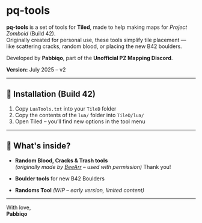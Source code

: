 # pq-tools

**pq-tools** is a set of tools for **Tiled**, made to help making maps for *Project Zomboid* (Build 42).  
Originally created for personal use, these tools simplify tile placement — like scattering cracks, random blood, or placing the new B42 boulders.

Developed by **Pabbiqo**, part of the **Unofficial PZ Mapping Discord**.

**Version:** July 2025 – v2

---

## 🔧 Installation (Build 42)

1. Copy `LuaTools.txt` into your `TileD` folder  
2. Copy the contents of the `lua/` folder into `TileD/lua/`  
3. Open Tiled – you’ll find new options in the tool menu

---

## 🧱 What's inside?

- **Random Blood, Cracks & Trash tools**  
  *(originally made by [BeeArr](https://github.com/TheBeeArr/beearr-tiles-and-tools/tree/main) – used with permission)* Thank you!

- **Boulder tools** for new B42 Boulders

- **Randoms Tool** *(WIP – early version, limited content)*

---

With love,  
**Pabbiqo**
